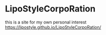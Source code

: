 # LipoStyleCorpoRation
this is a site for my own personal interest
https://lipostyle.github.io/LipoStyleCorpoRation/
